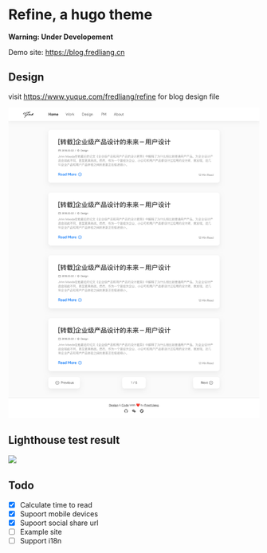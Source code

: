 # Refine, a hugo theme

**Warning: Under Developement**

Demo site: <https://blog.fredliang.cn>

## Design

visit <https://www.yuque.com/fredliang/refine> for blog design file

![ ](static/images/homepage.png)

## Lighthouse test result

![](https://storage.fredliang.cn/web/Xnip2020-04-26_06-09-54.png)

## Todo

- [x] Calculate time to read
- [x] Supoort mobile devices
- [x] Supoort social share url
- [ ] Example site
- [ ] Support i18n